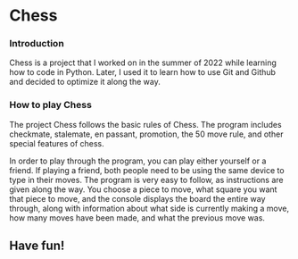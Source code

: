 # Chess 

### Introduction 

Chess is a project that I worked on in the summer of 2022 while learning how to code in Python. Later, I used it to learn how to use Git and Github and decided to optimize it along the way. 

### How to play Chess 

The project Chess follows the basic rules of Chess. The program includes checkmate, stalemate, en passant, promotion, the 50 move rule, and other special features of chess. 

In order to play through the program, you can play either yourself or a friend. If playing a friend, both people need to be using the same device to type in their moves. The program is very easy to follow, as instructions are given along the way. You choose a piece to move, what square you want that piece to move, and the console displays the board the entire way through, along with information about what side is currently making a move, how many moves have been made, and what the previous move was.

## Have fun!